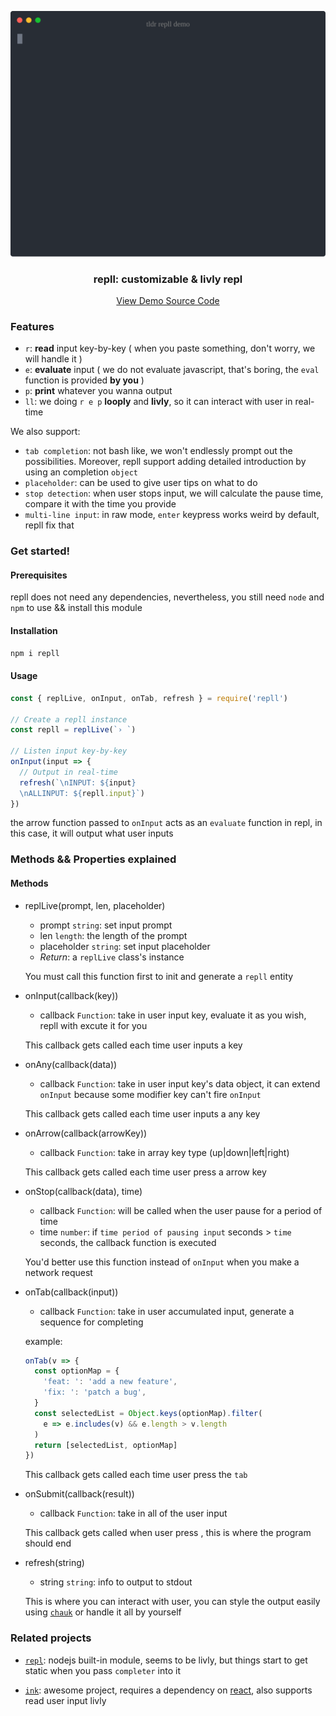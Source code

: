<p align="center">
  <a href="https://github.com/beetcb/repll">
    <img src="assets/demo.svg" alt="demo" width="600">
  </a>
  <h3 align="center">repll: customizable & livly repl</h3>
  <p align="center">
    <a href="https://github.com/beetcb/repll/blob/master/TEST/tldr.js">View Demo Source Code</a>
  </p>
</p>

### Features

- `r`: **read** input key-by-key ( when you paste something, don't worry, we will handle it )
- `e`: **evaluate** input ( we do not evaluate javascript, that's boring, the `eval` function is provided **by you** )
- `p`: **print** whatever you wanna output
- `ll`: we doing `r e p` **looply** and **livly**, so it can interact with user in real-time

We also support:

- `tab completion`: not bash like, we won't endlessly prompt out the possibilities. Moreover, repll support adding detailed introduction by using an completion `object`
- `placeholder`: can be used to give user tips on what to do
- `stop detection`: when user stops input, we will calculate the pause time, compare it with the time you provide
- `multi-line input`: in raw mode, `enter` keypress works weird by default, repll fix that

### Get started!

#### Prerequisites

repll does not need any dependencies, nevertheless, you still need `node` and `npm` to use && install this module

#### Installation

```bash
npm i repll
```

#### Usage

```js
const { replLive, onInput, onTab, refresh } = require('repll')

// Create a repll instance
const repll = replLive(`› `)

// Listen input key-by-key
onInput(input => {
  // Output in real-time
  refresh(`\nINPUT: ${input}
  \nALLINPUT: ${repll.input}`)
})
```

the arrow function passed to `onInput` acts as an `evaluate` function in repl, in this case, it will output what user inputs

### Methods && Properties explained

#### Methods

- replLive(prompt, len, placeholder)

  - prompt `string`: set input prompt
  - len `length`: the length of the prompt
  - placeholder `string`: set input placeholder
  - _Return_: a `replLive` class's instance

  You must call this function first to init and generate a `repll` entity

- onInput(callback(key))

  - callback `Function`: take in user input key, evaluate it as you wish, repll with excute it for you

  This callback gets called each time user inputs a key

- onAny(callback(data))

  - callback `Function`: take in user input key's data object, it can extend `onInput` because some modifier key can't fire `onInput`

  This callback gets called each time user inputs a any key

- onArrow(callback(arrowKey))

  - callback `Function`: take in array key type (up|down|left|right)

  This callback gets called each time user press a arrow key

- onStop(callback(data), time)

  - callback `Function`: will be called when the user pause for a period of time
  - time `number`: if `time period of pausing input` seconds > `time` seconds, the callback function is executed

  You'd better use this function instead of `onInput` when you make a network request

- onTab(callback(input))

  - callback `Function`: take in user accumulated input, generate a sequence for completing

  example:

  ```js
  onTab(v => {
    const optionMap = {
      'feat: ': 'add a new feature',
      'fix: ': 'patch a bug',
    }
    const selectedList = Object.keys(optionMap).filter(
      e => e.includes(v) && e.length > v.length
    )
    return [selectedList, optionMap]
  })
  ```

  This callback gets called each time user press the `tab`

- onSubmit(callback(result))

  - callback `Function`: take in all of the user input

  This callback gets called when user press <ctrl-s>, this is where the program should end

- refresh(string)

  - string `string`: info to output to stdout

  This is where you can interact with user, you can style the output easily using [`chauk`](https://github.com/chalk/chalk) or handle it all by yourself

### Related projects

- [`repl`](https://nodejs.org/dist/latest-v15.x/docs/api/repl.html): nodejs built-in module, seems to be livly, but things start to get static when you pass `completer` into it

- [`ink`](https://github.com/vadimdemedes/ink): awesome project, requires a dependency on [react](https://github.com/facebook/react), also supports read user input livly
